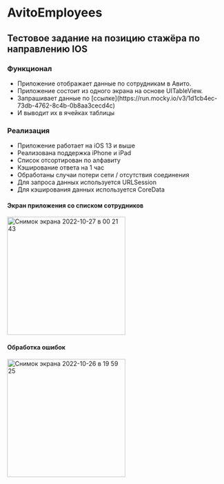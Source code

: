 # AvitoEmployees

## Тестовое задание на позицию стажёра по направлению IOS
### Функционал

<ul><li>Приложение отображает данные по сотрудникам в Авито.

<li>Приложение состоит из одного экрана на основе UITableView.
<li>Запрашивает данные по [ссылке](https://run.mocky.io/v3/1d1cb4ec-73db-4762-8c4b-0b8aa3cecd4c)
<li>И выводит их в ячейках таблицы</ul>

### Реализация
<ul><li>Приложение работает на iOS 13 и выше
<li>Реализована поддержка iPhone и iPad
<li>Список отсортирован по алфавиту
<li>Кэширование ответа на 1 час
<li>Обработаны случаи потери сети / отсутствия соединения
<li>Для запроса данных используется URLSession
<li>Для кэширования данных используется CoreData </ul>

#### Экран приложения со списком сотрудников
<img width="274" alt="Снимок экрана 2022-10-27 в 00 21 43" src="https://user-images.githubusercontent.com/56793778/198142182-22f40ad5-9f13-41b8-b970-f3842baeee86.png">

#### Обработка ошибок
<img width="274" alt="Снимок экрана 2022-10-26 в 19 59 25" src="https://user-images.githubusercontent.com/56793778/198142238-9d0909a2-8bc8-4b4c-9efa-6fff455f3bd2.png">
